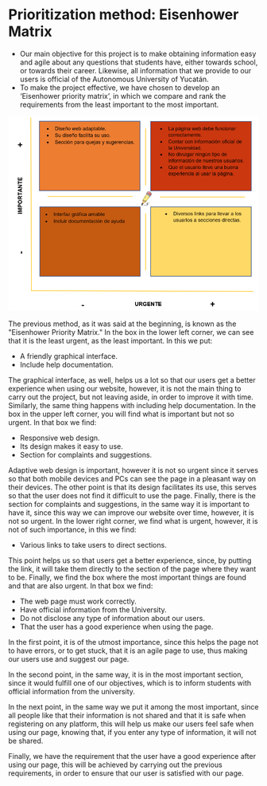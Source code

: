 # Prioritization method: Eisenhower Matrix
- Our main objective for this project is to make obtaining information easy and agile about any questions that students have, either towards school, or towards their career. Likewise, all information that we provide to our users is official of the Autonomous University of Yucatán.
- To make the project effective, we have chosen to develop an ‘Eisenhower priority matrix’, in which we compare and rank the requirements from the least important to the most important.
 
![](https://github.com/AndyTue/LIS/blob/main/Gr%C3%A1ficas/Priorizaci%C3%B3n.png)

The previous method, as it was said at the beginning, is known as the "Eisenhower Priority Matrix." In the box in the lower left corner, we can see that it is the least urgent, as the least important. In this we put:
- A friendly graphical interface.
- Include help documentation.

The graphical interface, as well, helps us a lot so that our users get a better experience when using our website, however, it is not the main thing to carry out the project, but not leaving aside, in order to improve it with time. Similarly, the same thing happens with including help documentation.
In the box in the upper left corner, you will find what is important but not so urgent. In that box we find:
- Responsive web design.
- Its design makes it easy to use.
- Section for complaints and suggestions.

Adaptive web design is important, however it is not so urgent since it serves so that both mobile devices and PCs can see the page in a pleasant way on their devices.
The other point is that its design facilitates its use, this serves so that the user does not find it difficult to use the page. Finally, there is the section for complaints and suggestions, in the same way it is important to have it, since this way we can improve our website over time, however, it is not so urgent.
In the lower right corner, we find what is urgent, however, it is not of such importance, in this we find:

- Various links to take users to direct sections.

This point helps us so that users get a better experience, since, by putting the link, it will take them directly to the section of the page where they want to be.
Finally, we find the box where the most important things are found and that are also urgent. In that box we find:

- The web page must work correctly.
- Have official information from the University.
- Do not disclose any type of information about our users.
- That the user has a good experience when using the page.

In the first point, it is of the utmost importance, since this helps the page not to have errors, or to get stuck, that it is an agile page to use, thus making our users use and suggest our page.

In the second point, in the same way, it is in the most important section, since it would fulfill one of our objectives, which is to inform students with official information from the university.

In the next point, in the same way we put it among the most important, since all people like that their information is not shared and that it is safe when registering on any platform, this will help us make our users feel safe when using our page, knowing that, if you enter any type of information, it will not be shared.

Finally, we have the requirement that the user have a good experience after using our page, this will be achieved by carrying out the previous requirements, in order to ensure that our user is satisfied with our page.
